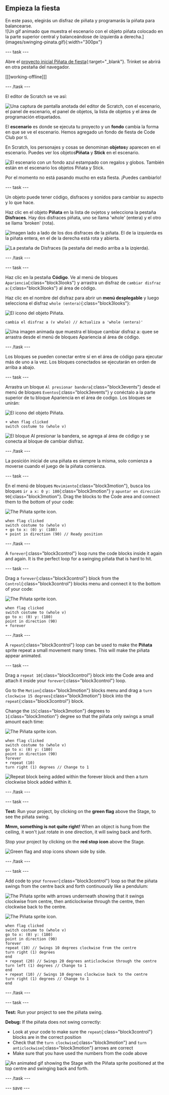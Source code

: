## Empieza la fiesta

<div style="display: flex; flex-wrap: wrap">
<div style="flex-basis: 200px; flex-grow: 1; margin-right: 15px;">
En este paso, elegirás un disfraz de piñata y programarás la piñata para balancearse.
</div>
<div>
![Un gif animado que muestra el escenario con el objeto piñata colocado en la parte superior central y balanceándose de izquierda a derecha.](images/swinging-pinata.gif){:width="300px"}
</div>
</div>

--- task ---

Abre el [proyecto inicial Piñata de fiesta](https://scratch.mit.edu/projects/653082997/editor){:target="_blank"}. Trinket se abrirá en otra pestaña del navegador.

[[[working-offline]]]

--- /task ---

El editor de Scratch se ve así:

![Una captura de pantalla anotada del editor de Scratch, con el escenario, el panel de escenario, el panel de objetos, la lista de objetos y el área de programación etiquetados.](images/scratch-interface.png)

El **escenario** es donde se ejecuta tu proyecto y un **fondo** cambia la forma en que se ve el escenario. Hemos agregado un fondo de fiesta de Code Club por ti.

En Scratch, los personajes y cosas se denominan **objetos**y aparecen en el escenario. Puedes ver los objetos**Piñata** y **Stick** en el escenario.

![El escenario con un fondo azul estampado con regalos y globos. También están en el escenario los objetos Piñata y Stick.](images/backdrop-and-sprites.png)

Por el momento no está pasando mucho en esta fiesta. ¡Puedes cambiarlo!

--- task ---

Un objeto puede tener código, disfraces y sonidos para cambiar su aspecto y lo que hace.

Haz clic en el objeto **Piñata** en la lista de ovjetos y selecciona la pestaña **Disfraces**. Hay dos disfraces piñata, uno se llama 'whole' (entera) y el otro se llama 'broken' (rota).

![Imagen lado a lado de los dos disfraces de la piñata. El de la izquierda es la piñata entera, en el de la derecha está rota y abierta.](images/pinata-costumes.png)

![La pestaña de Disfraces (la pestaña del medio arriba a la izqierda).](images/costumes-tab.png)

--- /task ---

--- task ---

Haz clic en la pestaña **Código**. Ve al menú de bloques `Apariencia`{:class="block3looks"} y arrastra un disfraz de `cambiar disfraz a:`{:class="block3looks"} al área de código.

Haz clic en el nombre del disfraz para abrir un **menú desplegable** y luego selecciona el disfraz `whole (entera)`{:class="block3looks"}:

![El icono del objeto Piñata.](images/pinata-sprite.png)

```blocks3
cambia el disfraz a (v whole) // Actualiza a 'whole (entera)'
```

![Una imagen animada que muestra el bloque cambiar disfraz a: quee se arrastra desde el menú de bloques Apariencia al área de código.](images/switch-costume.gif)

--- /task ---

Los bloques se pueden conectar entre sí en el área de código para ejecutar más de uno a la vez. Los bloques conectados se ejecutarán en orden de arriba a abajo.

--- task ---

Arrastra un bloque `Al presionar bandera`{:class="block3events"} desde el menú de bloques `Eventos`{:class="block3events"} y conéctalo a la parte superior de tu bloque Apariencia en el área de codigo. Los bloques se unirán:

![El icono del objeto Piñata.](images/pinata-sprite.png)

```blocks3
+ when flag clicked
switch costume to (whole v)
```
![El bloque Al presionar la bandera, se agrega al área de código y se conecta al bloque de cambiar disfraz.](images/add-flag-clicked.gif)

--- /task ---

La posición inicial de una piñata es siempre la misma, solo comienza a moverse cuando el juego de la piñata comienza.

--- task ---

En el menú de bloques `Movimiento`{:class="block3motion"}, busca los bloques `ir a x: 0 y: 180`{:class="block3motion"} y `apuntar en dirección 90`{:class="block3motion"}. Drag the blocks to the Code area and connect them to the bottom of your code:

![The Piñata sprite icon.](images/pinata-sprite.png)

```blocks3
when flag clicked
switch costume to (whole v)
+ go to x: (0) y: (180)
+ point in direction (90) // Ready position
```

--- /task ---

A `forever`{:class="block3control"} loop runs the code blocks inside it again and again. It is the perfect loop for a swinging piñata that is hard to hit.

--- task ---

Drag a `forever`{:class="block3control"} block from the `Control`{:class="block3control"} blocks menu and connect it to the bottom of your code:

![The Piñata sprite icon.](images/pinata-sprite.png)

```blocks3
when flag clicked
switch costume to (whole v)
go to x: (0) y: (180)
point in direction (90)
+ forever
```

--- /task ---

A `repeat`{:class="block3control"} loop can be used to make the **Piñata** sprite repeat a small movement many times. This will make the piñata appear animated.

--- task ---

Drag a `repeat 10`{:class="block3control"} block into the Code area and attach it inside your `forever`{:class="block3control"} loop.

Go to the `Motion`{:class="block3motion"} blocks menu and drag a `turn clockwise 15 degrees`{:class="block3motion"} block into the `repeat`{:class="block3control"} block.

Change the `15`{:class="block3motion"} degrees to `1`{:class="block3motion"} degree so that the piñata only swings a small amount each time:

![The Piñata sprite icon.](images/pinata-sprite.png)

```blocks3
when flag clicked
switch costume to (whole v)
go to x: (0) y: (180)
point in direction (90)
forever
+ repeat (10) 
turn right (1) degrees // Change to 1
```
![Repeat block being added within the forever block and then a turn clockwise block added within it.](images/add-repeat.gif)

--- /task ---

--- task ---

**Test:** Run your project, by clicking on the **green flag** above the Stage, to see the piñata swing.

**Mmm, something is not quite right!** When an object is hung from the ceiling, it won't just rotate in one direction, it will swing back and forth.

Stop your project by clicking on the **red stop icon** above the Stage.

![Green flag and stop icons shown side by side.](images/start-stop.png)

--- /task ---

--- task ---

Add code to your `forever`{:class="block3control"} loop so that the piñata swings from the centre back and forth continuously like a pendulum:

![The Piñata sprite with arrows underneath showing that it swings clockwise from centre, then anticlockwise through the centre, then clockwise back to the centre.](images/pinata-swing.png)

![The Piñata sprite icon.](images/pinata-sprite.png)

```blocks3
when flag clicked
switch costume to (whole v)
go to x: (0) y: (180)
point in direction (90)
forever
repeat (10) // Swings 10 degrees clockwise from the centre
turn right (1) degrees 
end
+ repeat (20) // Swings 20 degrees anticlockwise through the centre
turn left (1) degrees // Change to 1
end
+ repeat (10) // Swings 10 degrees clockwise back to the centre
turn right (1) degrees // Change to 1
end
```

--- /task ---

--- task ---

**Test:** Run your project to see the piñata swing.

**Debug:** If the piñata does not swing correctly:
+ Look at your code to make sure the `repeat`{:class="block3control"} blocks are in the correct position
+ Check that the `turn clockwise`{:class="block3motion"}  and `turn anticlockwise`{:class="block3motion"} arrows are correct
+ Make sure that you have used the numbers from the code above

![An animated gif showing the Stage with the Piñata sprite positioned at the top centre and swinging back and forth.](images/swinging-pinata.gif)

--- /task ---

--- save ---

